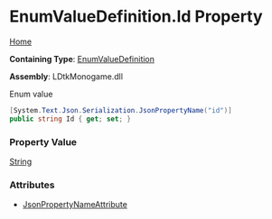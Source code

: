 # EnumValueDefinition\.Id Property

[Home](../../../README.md)

**Containing Type**: [EnumValueDefinition](../README.md)

**Assembly**: LDtkMonogame\.dll

  
Enum value

```csharp
[System.Text.Json.Serialization.JsonPropertyName("id")]
public string Id { get; set; }
```

### Property Value

[String](https://docs.microsoft.com/en-us/dotnet/api/system.string)

### Attributes

* [JsonPropertyNameAttribute](https://docs.microsoft.com/en-us/dotnet/api/system.text.json.serialization.jsonpropertynameattribute)

